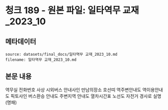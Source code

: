 # 청크 189 - 원본 파일: 일타역무 교재_2023_10

## 메타데이터

```
source: datasets/final_docs/일타역무 교재_2023_10.md
filename: 일타역무 교재_2023_10.md
```

## 본문 내용

역무실  전화번호 사상 시외버스  안내사인  만남의장소 호선띠 역주변안내도 역이용안내도 픽토사인 버스환승 안내도  주변지역 안내도 열차시간표 노선도 자전거 경사로 실명(명패)